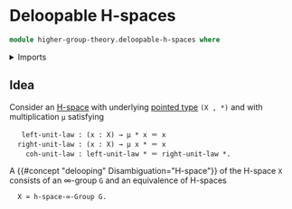 # Deloopable H-spaces

```agda
module higher-group-theory.deloopable-h-spaces where
```

<details><summary>Imports</summary>

```agda

```

</details>

## Idea

Consider an [H-space](structured-types.h-spaces.md) with underlying
[pointed type](structured-types.pointed-types.md) `(X , *)` and with
multiplication `μ` satisfying

```text
   left-unit-law : (x : X) → μ * x ＝ x
  right-unit-law : (x : X) → μ x * ＝ x
    coh-unit-law : left-unit-law * ＝ right-unit-law *.
```

A {{#concept "delooping" Disambiguation="H-space"}} of the H-space `X` consists
of an ∞-group `G` and an equivalence of H-spaces

```text
  X ≃ h-space-∞-Group G.
```
